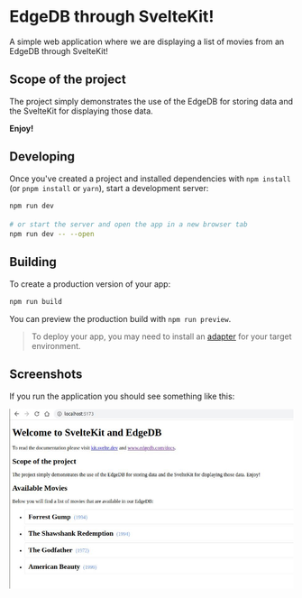# EdgeDB through SvelteKit!

A simple web application where we are displaying a list of movies from an EdgeDB through SvelteKit!

## Scope of the project

The project simply demonstrates the use of the EdgeDB for storing data and the SvelteKit for displaying those data. 

**Enjoy!**

## Developing

Once you've created a project and installed dependencies with `npm install` (or `pnpm install` or `yarn`), start a development server:

```bash
npm run dev

# or start the server and open the app in a new browser tab
npm run dev -- --open
```

## Building

To create a production version of your app:

```bash
npm run build
```

You can preview the production build with `npm run preview`.

> To deploy your app, you may need to install an [adapter](https://kit.svelte.dev/docs/adapters) for your target environment.

## Screenshots
If you run the application you should see something like this:

![Screenshot 1 - The list of the movies](static/svelte_edgedb_example.jpg)
